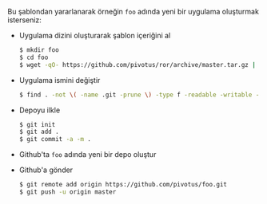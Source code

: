 Bu şablondan yararlanarak örneğin `foo` adında yeni bir uygulama oluşturmak
isterseniz:

-   Uygulama dizini oluşturarak şablon içeriğini al

    ```sh
    $ mkdir foo
    $ cd foo
    $ wget -qO- https://github.com/pivotus/ror/archive/master.tar.gz | tar --strip-components=1 -zxvf -
    ```

-   Uygulama ismini değiştir

    ```sh
    $ find . -not \( -name .git -prune \) -type f -readable -writable -exec sed -i "s/\bRor\b/Foo/g" {} \;
    ```

-   Depoyu ilkle

    ```sh
    $ git init
    $ git add .
    $ git commit -a -m .
    ```

-   Github'ta `foo` adında yeni bir depo oluştur

-   Github'a gönder

    ```sh
    $ git remote add origin https://github.com/pivotus/foo.git
    $ git push -u origin master
    ```
